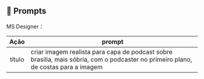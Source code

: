 ## 🧠 Prompts


MS Designer：

|   Ação   | prompt                                                                                                                                                                                                                                                                         |
| :------: | ------------------------------------------------------------------------------------------------------------------------------------------------------------------------------------------------------------------------------------------------------------------------------ |
|  título  | criar imagem realista para capa de podcast sobre brasília, mais sóbria, com o podcaster no primeiro plano, de costas para a imagem                                                        |

